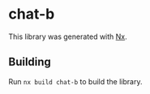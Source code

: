 # chat-b

This library was generated with [Nx](https://nx.dev).

## Building

Run `nx build chat-b` to build the library.
